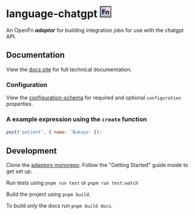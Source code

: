 # language-chatgpt <img src='./assets/square.png' width="30" height="30"/>

An OpenFn **_adaptor_** for building integration jobs for use with the chatgpt API.

## Documentation

View the [docs site](https://docs.openfn.org/adaptors/packages/chatgpt-docs)
for full technical documentation.

### Configuration

View the
[configuration-schema](https://docs.openfn.org/adaptors/packages/chatgpt-configuration-schema/)
for required and optional `configuration` properties.

### A example expression using the `create` function

```js
post('patient', { name: 'Bukayo' });
```

## Development

Clone the [adaptors monorepo](https://github.com/OpenFn/adaptors). Follow the
"Getting Started" guide inside to get set up.

Run tests using `pnpm run test` or `pnpm run test:watch`

Build the project using `pnpm build`.

To build _only_ the docs run `pnpm build docs`.

